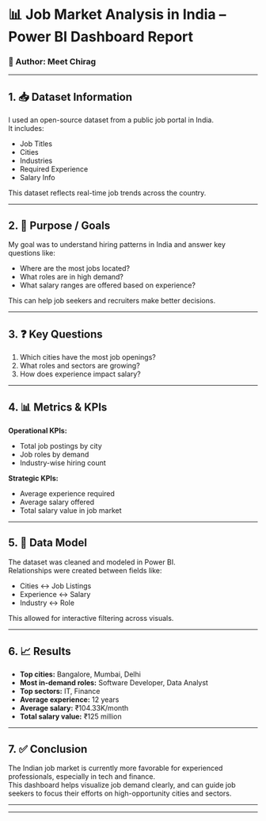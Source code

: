 # 📊 Job Market Analysis in India – Power BI Dashboard Report

### 👤 Author: Meet Chirag

---

## 1. 📥 Dataset Information  
I used an open-source dataset from a public job portal in India.  
It includes:  
- Job Titles  
- Cities  
- Industries  
- Required Experience  
- Salary Info

This dataset reflects real-time job trends across the country.

---

## 2. 🎯 Purpose / Goals  
My goal was to understand hiring patterns in India and answer key questions like:
- Where are the most jobs located?
- What roles are in high demand?
- What salary ranges are offered based on experience?

This can help job seekers and recruiters make better decisions.

---

## 3. ❓ Key Questions  
1. Which cities have the most job openings?  
2. What roles and sectors are growing?  
3. How does experience impact salary?

---

## 4. 📊 Metrics & KPIs

**Operational KPIs:**
- Total job postings by city  
- Job roles by demand  
- Industry-wise hiring count  

**Strategic KPIs:**
- Average experience required  
- Average salary offered  
- Total salary value in job market

---

## 5. 🔗 Data Model  
The dataset was cleaned and modeled in Power BI.  
Relationships were created between fields like:
- Cities ↔ Job Listings
- Experience ↔ Salary
- Industry ↔ Role

This allowed for interactive filtering across visuals.

---

## 6. 📈 Results  
- **Top cities:** Bangalore, Mumbai, Delhi  
- **Most in-demand roles:** Software Developer, Data Analyst  
- **Top sectors:** IT, Finance  
- **Average experience:** 12 years  
- **Average salary:** ₹104.33K/month  
- **Total salary value:** ₹125 million

---

## 7. ✅ Conclusion  
The Indian job market is currently more favorable for experienced professionals, especially in tech and finance.  
This dashboard helps visualize job demand clearly, and can guide job seekers to focus their efforts on high-opportunity cities and sectors.

---
---
